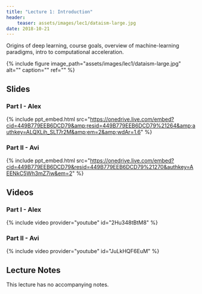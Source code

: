 ```yaml
---
title: "Lecture 1: Introduction"
header:
    teaser: assets/images/lec1/dataism-large.jpg
date: 2018-10-21
---
```


Origins of deep learning, course goals, overview of machine-learning
paradigms, intro to computational acceleration.

{% include figure
image_path="assets/images/lec1/dataism-large.jpg"
alt="" caption="" ref=""
%}

## Slides


### Part I - Alex

{% include ppt_embed.html
src="https://onedrive.live.com/embed?cid=449B779EEB6DCD79&amp;resid=449B779EEB6DCD79%21264&amp;authkey=ALQXLih_SLT7r2M&amp;em=2&amp;wdAr=1.6" %}

### Part II - Avi

{% include ppt_embed.html
src="https://onedrive.live.com/embed?cid=449B779EEB6DCD79&resid=449B779EEB6DCD79%21270&authkey=AEENkC5Wh3mZ7iw&em=2" %}

## Videos

### Part I - Alex

{% include video provider="youtube" id="2Hu348tBtM8" %}

### Part II - Avi

{% include video provider="youtube" id="JuLkHQF6EuM" %}

## Lecture Notes

This lecture has no accompanying notes.

